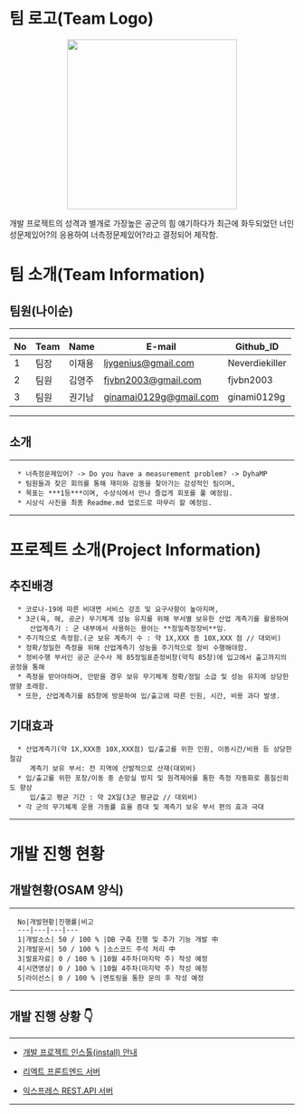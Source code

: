 # 팀 로고(Team Logo)
<p align = "center">
<img src="https://user-images.githubusercontent.com/5003195/95662255-8de88280-0b70-11eb-9b0a-c1d85243c82a.jpg" width="300px" height="300px "></img>
</p>
개발 프로젝트의 성격과 별개로 가장높은 공군의 힘 얘기하다가 최근에 화두되었던 너인성문제있어?의 응용하여 너측정문제있어?라고 결정되어 제작함.

# 팀 소개(Team Information)

   ## 팀원(나이순)
   ---
No|Team|Name|E-mail|Github_ID
---|---|---|---|---
1|팀장|이재용|ljygenius@gmail.com|Neverdiekiller
2|팀원|김영주|fjvbn2003@gmail.com|fjvbn2003
3|팀원|권기남|ginamai0129g@gmail.com|ginami0129g
   ---
   ## 소개
   ---
      * 너측정문제있어? -> Do you have a measurement problem? -> DyhaMP
      * 팀원들과 잦은 회의를 통해 재미와 감동을 찾아가는 감성적인 팀이며,
      * 목표는 ***1등***이며, 수상식에서 만나 즐겁게 회포를 풀 예정임.
      * 시상식 사진을 최종 Readme.md 업로드로 마무리 할 예정임.
   ---

# 프로젝트 소개(Project Information)

   ## 추진배경

      * 코로나-19에 따른 비대면 서비스 강조 및 요구사항이 높아지며,
      * 3군(육, 해, 공군) 무기체계 성능 유지를 위해 부서별 보유한 산업 계측기를 활용하여
         산업계측기 : 군 내부에서 사용하는 용어는 **정밀측정장비**임. 
      * 주기적으로 측정함.(군 보유 계측기 수 : 약 1X,XXX 종 10X,XXX 점 // 대외비)
      * 정확/정밀한 측정을 위해 산업계측기 성능을 주기적으로 정비 수행해야함.
      * 정비수행 부서인 공군 군수사 제 85정밀표준정비창(약칙 85창)에 입고에서 출고까지의 공정을 통해
      * 측정을 받아야하며, 안받을 경우 보유 무기체계 정확/정밀 소급 및 성능 유지에 상당한 영향 초래함.
      * 또한, 산업계측기를 85창에 방문하여 입/출고에 따른 인원, 시간, 비용 과다 발생.
      
   ## 기대효과

      * 산업계측기(약 1X,XXX종 10X,XXX점) 입/출고를 위한 인원, 이동시간/비용 등 상당한 절감
         계측기 보유 부서: 전 지역에 산발적으로 산재(대외비)
      * 입/출고를 위한 포장/이동 중 손망실 방지 및 원격제어를 통한 측정 자동화로 품질신뢰도 향상
         입/출고 평균 기간 : 약 2X일(3군 평균값 // 대외비)
      * 각 군의 무기쳬계 운용 가동률 효율 증대 및 계측기 보유 부서 편의 효과 극대

---

# 개발 진행 현황

   ## 개발현황(OSAM 양식)
   ---
      No|개발현황|진행률|비고
      ---|---|---|---
      1|개발소스| 50 / 100 % |DB 구축 진행 및 추가 기능 개발 中
      2|개발문서| 50 / 100 % |소스코드 주석 처리 中
      3|발표자료| 0 / 100 % |10월 4주차(마지막 주) 작성 예정
      4|시연영상| 0 / 100 % |10월 4주차(마지막 주) 작성 예정
      5|라이선스| 0 / 100 % |멘토링을 통한 문의 후 작성 예정
   ---

   ## 개발 진행 상황 👇
---
   - [개발 프로젝트 인스톨(install) 안내](INSTALL.md)

   - [리엑트 프론트엔드 서버](https://react-front-server.run.goorm.io/)

   - [익스프레스 REST.API 서버](https://express-server.run.goorm.io/)
---